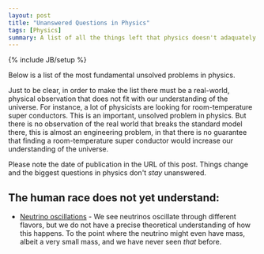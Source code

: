 ```yaml
---
layout: post
title: "Unanswered Questions in Physics"
tags: [Physics]
summary: A list of all the things left that physics doesn't adaquately explain.
---
```

{% include JB/setup %}

Below is a list of the most fundamental unsolved problems in physics.

Just to be clear, in order to make the list there must be a real-world, physical observation that does not fit with our understanding of the universe. For instance, a lot of physicists are looking for room-temperature super conductors. This is an important, unsolved problem in physics. But there is no observation of the real world that breaks the standard model there, this is almost an engineering problem, in that there is no guarantee that finding a room-temperature super conductor would increase our understanding of the universe.

Please note the date of publication in the URL of this post. Things change and the biggest questions in physics don't *stay* unanswered.


## The human race does not yet understand:

* [Neutrino oscillations](https://en.wikipedia.org/wiki/Neutrino_oscillation) - We see neutrinos oscillate through different flavors, but we do not have a precise theoretical understanding of how this happens. To the point where the neutrino might even have mass, albeit a very small mass, and we have never seen *that* before.
